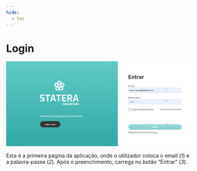 ```yaml
---
hide:
  - toc
---
```


# Login

![STATERA Tela de login](../images/plataforma/login.png "STATERA Tela de login")

Esta é a primeira página da aplicação, onde o utilizador coloca o email (_1_) e a palavra-passe (_2_).
Após o preenchimento, carrega no botão “Entrar” (_3_).
